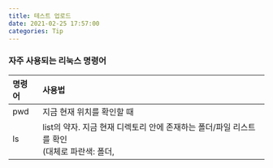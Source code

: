 ```yaml
---
title: 테스트 업로드    
date: 2021-02-25 17:57:00
categories: Tip
---
```


### 자주 사용되는 리눅스 명령어

| 명령어 | 사용법 |  
|:--- | :--- |  
| pwd | 지금 현재 위치를 확인할 때 |  
| ls | list의 약자. 지금 현재 디렉토리 안에 존재하는 폴더/파일 리스트를 확인<br />(대체로 파란색: 폴더, 